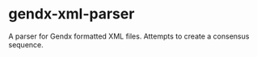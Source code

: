 # gendx-xml-parser
A parser for Gendx formatted XML files. Attempts to create a consensus sequence.
